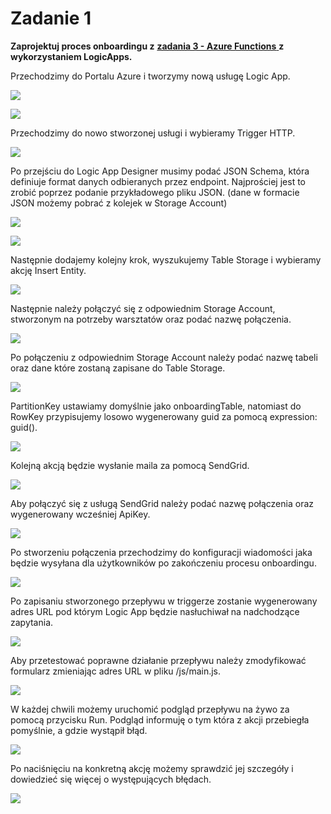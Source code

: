 # Zadanie 1

**Zaprojektuj proces onboardingu z** [**zadania 3 - Azure Functions** ](../../azure-functions/zadania/)**z wykorzystaniem LogicApps.**

Przechodzimy do Portalu Azure i tworzymy nową usługę Logic App.

![](../../.gitbook/assets/image%20%2872%29.png)

![](../../.gitbook/assets/image%20%2819%29.png)

Przechodzimy do nowo stworzonej usługi i wybieramy Trigger HTTP.

![](../../.gitbook/assets/image%20%2811%29.png)

Po przejściu do Logic App Designer musimy podać JSON Schema, która definiuje format danych odbieranych przez endpoint. Najprościej jest to zrobić poprzez podanie przykładowego pliku JSON. \(dane w formacie JSON możemy pobrać z kolejek w Storage Account\)

![](../../.gitbook/assets/image%20%28103%29.png)

![](../../.gitbook/assets/image%20%2891%29.png)

Następnie dodajemy kolejny krok, wyszukujemy Table Storage i wybieramy akcję Insert Entity.

![](../../.gitbook/assets/image%20%2852%29.png)

Następnie należy połączyć się z odpowiednim Storage Account, stworzonym na potrzeby warsztatów oraz podać nazwę połączenia.

![](../../.gitbook/assets/image%20%2837%29.png)

Po połączeniu z odpowiednim Storage Account należy podać nazwę tabeli oraz dane które zostaną zapisane do Table Storage. 

![](../../.gitbook/assets/image%20%2897%29.png)

PartitionKey ustawiamy domyślnie jako onboardingTable, natomiast do RowKey przypisujemy losowo wygenerowany guid za pomocą expression: guid\(\).

![](../../.gitbook/assets/image%20%281%29.png)

Kolejną akcją będzie wysłanie maila za pomocą SendGrid. 

![](../../.gitbook/assets/image%20%2828%29.png)

Aby połączyć się z usługą SendGrid należy podać nazwę połączenia oraz wygenerowany wcześniej ApiKey.

![](../../.gitbook/assets/image%20%2885%29.png)

Po stworzeniu połączenia przechodzimy do konfiguracji wiadomości jaka będzie wysyłana dla użytkowników po zakończeniu procesu onboardingu.

![](../../.gitbook/assets/image%20%282%29.png)

Po zapisaniu stworzonego przepływu w triggerze zostanie wygenerowany adres URL pod którym Logic App będzie nasłuchiwał na nadchodzące zapytania.

![](../../.gitbook/assets/image%20%2873%29.png)

Aby przetestować poprawne działanie przepływu należy zmodyfikować formularz zmieniając adres URL w pliku /js/main.js.

![](../../.gitbook/assets/image%20%28102%29.png)

W każdej chwili możemy uruchomić podgląd przepływu na żywo za pomocą przycisku Run. Podgląd informuję o tym która z akcji przebiegła pomyślnie, a gdzie wystąpił błąd.

![](../../.gitbook/assets/image%20%2844%29.png)

Po naciśnięciu na konkretną akcję możemy sprawdzić jej szczegóły i dowiedzieć się więcej o występujących błędach.

![](../../.gitbook/assets/image%20%2881%29.png)

